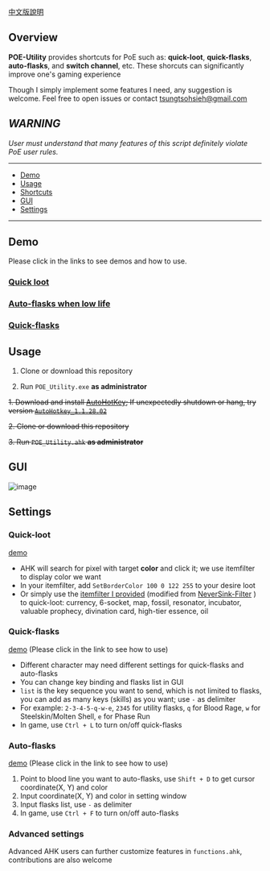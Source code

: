 [中文版說明](https://github.com/heyfey/POE_Utility/blob/master/README.md)

## Overview

**POE-Utility** provides shortcuts for PoE such as: **quick-loot**, **quick-flasks**, **auto-flasks**, and **switch channel**, etc. These shorcuts can significantly improve one's gaming experience

Though I simply implement some features I need, any suggestion is welcome. Feel free to open issues or contact tsungtsohsieh@gmail.com

## *WARNING* 

*User must understand that many features of this script definitely violate PoE user rules.*

---

* [Demo](#Demo)
* [Usage](#Usage)
* [Shortcuts](#Shortcuts)
* [GUI](#GUI)
* [Settings](#Settings)

---

## Demo

Please click in the links to see demos and how to use.

### [Quick loot](https://i.imgur.com/2PIWJTh.gifv)

### [Auto-flasks when low life](https://i.imgur.com/8lDp650.gifv)

### [Quick-flasks](https://i.imgur.com/GDZHEh4.gifv)


## Usage

1. Clone or download this repository

2. Run `POE_Utility.exe` **as administrator**

~~1. Download and install [AutoHotKey](https://www.autohotkey.com/); If unexpectedly shutdown or hang, try version [`AutoHotkey_1.1.28.02`](https://www.autohotkey.com/download/1.1/)~~

~~2. Clone or download this repository~~

~~3. Run `POE_Utility.ahk` **as administrator**~~

## GUI

![image](https://user-images.githubusercontent.com/19587790/119235821-d89a9600-bb66-11eb-99df-c0d4217c12bd.png)

## Settings

### Quick-loot

[demo](https://i.imgur.com/2PIWJTh.gifv)

+ AHK will search for pixel with target **color** and click it; we use itemfilter to display color we want
+ In your itemfilter, add `SetBorderColor 100 0 122 255` to your desire loot
+ Or simply use the [itemfilter I provided](https://github.com/heyfey/POE_Utility/tree/master/itemfilter) (modified from [NeverSink-Filter](https://github.com/NeverSinkDev/NeverSink-Filter) ) to quick-loot: currency, 6-socket, map, fossil, resonator, incubator, valuable prophecy, divination card, high-tier essence, oil


### Quick-flasks

[demo](https://i.imgur.com/GDZHEh4.gifv) (Please click in the link to see how to use)

+ Different character may need different settings for quick-flasks and auto-flasks
+ You can change key binding and flasks list in GUI
+ `list` is the key sequence you want to send, which is not limited to flasks, you can add as many keys (skills) as you want; use `-` as delimiter 
+ For example: `2-3-4-5-q-w-e`, `2345` for utility flasks, `q` for Blood Rage, `w` for Steelskin/Molten Shell, `e` for Phase Run
+ In game, use `Ctrl + L` to turn on/off quick-flasks


### Auto-flasks 

[demo](https://i.imgur.com/8lDp650.gifv) (Please click in the link to see how to use)

1. Point to blood line you want to auto-flasks, use `Shift + D` to get cursor coordinate(X, Y) and color
2. Input coordinate(X, Y) and color in setting window
3. Input flasks list, use `-` as delimiter
4. In game, use `Ctrl + F` to turn on/off auto-flasks


### Advanced settings

Advanced AHK users can further customize features in `functions.ahk`, contributions are also welcome


